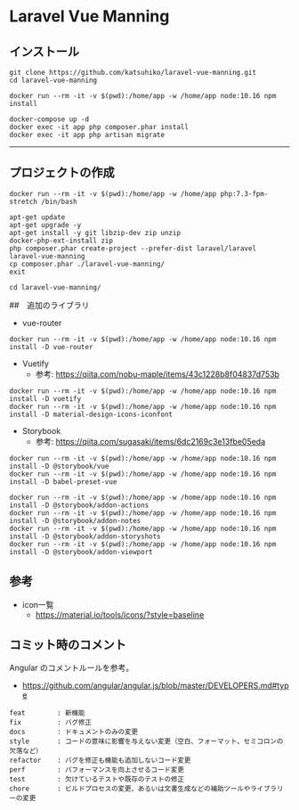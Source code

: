 # Laravel Vue Manning


## インストール

```
git clone https://github.com/katsuhiko/laravel-vue-manning.git
cd laravel-vue-manning

docker run --rm -it -v $(pwd):/home/app -w /home/app node:10.16 npm install

docker-compose up -d
docker exec -it app php composer.phar install
docker exec -it app php artisan migrate
```

----


## プロジェクトの作成

```
docker run --rm -it -v $(pwd):/home/app -w /home/app php:7.3-fpm-stretch /bin/bash

apt-get update
apt-get upgrade -y
apt-get install -y git libzip-dev zip unzip
docker-php-ext-install zip
php composer.phar create-project --prefer-dist laravel/laravel laravel-vue-manning
cp composer.phar ./laravel-vue-manning/
exit

cd laravel-vue-manning/
```


##　追加のライブラリ

- vue-router

```
docker run --rm -it -v $(pwd):/home/app -w /home/app node:10.16 npm install -D vue-router
```

- Vuetify
    - 参考: https://qiita.com/nobu-maple/items/43c1228b8f04837d753b

```
docker run --rm -it -v $(pwd):/home/app -w /home/app node:10.16 npm install -D vuetify
docker run --rm -it -v $(pwd):/home/app -w /home/app node:10.16 npm install -D material-design-icons-iconfont
```

- Storybook
    - 参考: https://qiita.com/sugasaki/items/6dc2169c3e13fbe05eda

```
docker run --rm -it -v $(pwd):/home/app -w /home/app node:10.16 npm install -D @storybook/vue
docker run --rm -it -v $(pwd):/home/app -w /home/app node:10.16 npm install -D babel-preset-vue

docker run --rm -it -v $(pwd):/home/app -w /home/app node:10.16 npm install -D @storybook/addon-actions
docker run --rm -it -v $(pwd):/home/app -w /home/app node:10.16 npm install -D @storybook/addon-notes
docker run --rm -it -v $(pwd):/home/app -w /home/app node:10.16 npm install -D @storybook/addon-storyshots
docker run --rm -it -v $(pwd):/home/app -w /home/app node:10.16 npm install -D @storybook/addon-viewport
```


## 参考

- icon一覧
    - https://material.io/tools/icons/?style=baseline


## コミット時のコメント

Angular のコメントルールを参考。

 - https://github.com/angular/angular.js/blob/master/DEVELOPERS.md#type

```
feat        : 新機能
fix         : バグ修正
docs        : ドキュメントのみの変更
style       : コードの意味に影響を与えない変更（空白、フォーマット、セミコロンの欠落など）
refactor    : バグを修正も機能も追加しないコード変更
perf        : パフォーマンスを向上させるコード変更
test        : 欠けているテストや既存のテストの修正
chore       : ビルドプロセスの変更、あるいは文書生成などの補助ツールやライブラリーの変更
```
